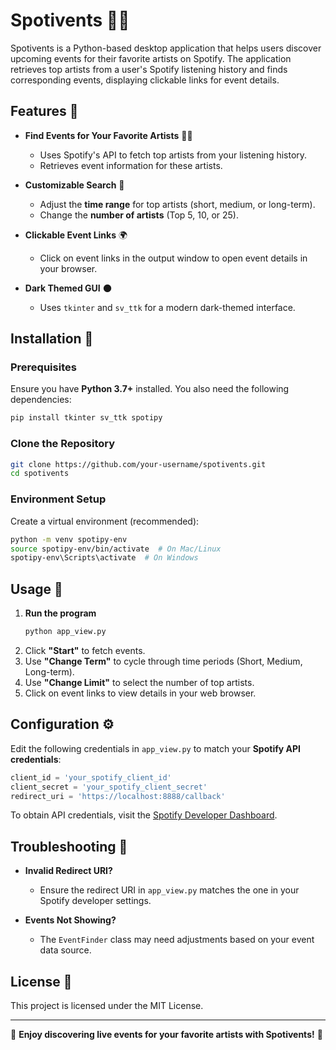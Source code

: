 # Spotivents 🎵📅

Spotivents is a Python-based desktop application that helps users discover upcoming events for their favorite artists on Spotify. The application retrieves top artists from a user's Spotify listening history and finds corresponding events, displaying clickable links for event details.

## Features 🚀
- **Find Events for Your Favorite Artists** 🎤🎫  
  - Uses Spotify's API to fetch top artists from your listening history.
  - Retrieves event information for these artists.
  
- **Customizable Search** 🔄  
  - Adjust the **time range** for top artists (short, medium, or long-term).
  - Change the **number of artists** (Top 5, 10, or 25).

- **Clickable Event Links** 🌍  
  - Click on event links in the output window to open event details in your browser.

- **Dark Themed GUI** 🌑  
  - Uses `tkinter` and `sv_ttk` for a modern dark-themed interface.

## Installation 📝
### Prerequisites
Ensure you have **Python 3.7+** installed. You also need the following dependencies:

```sh
pip install tkinter sv_ttk spotipy
```

### Clone the Repository
```sh
git clone https://github.com/your-username/spotivents.git
cd spotivents
```

### Environment Setup
Create a virtual environment (recommended):
```sh
python -m venv spotipy-env
source spotipy-env/bin/activate  # On Mac/Linux
spotipy-env\Scripts\activate  # On Windows
```

## Usage 🎯
1. **Run the program**  
   ```sh
   python app_view.py
   ```
2. Click **"Start"** to fetch events.
3. Use **"Change Term"** to cycle through time periods (Short, Medium, Long-term).
4. Use **"Change Limit"** to select the number of top artists.
5. Click on event links to view details in your web browser.

## Configuration ⚙️
Edit the following credentials in `app_view.py` to match your **Spotify API credentials**:

```python
client_id = 'your_spotify_client_id'
client_secret = 'your_spotify_client_secret'
redirect_uri = 'https://localhost:8888/callback'
```

To obtain API credentials, visit the [Spotify Developer Dashboard](https://developer.spotify.com/dashboard/applications).

## Troubleshooting 🔧
- **Invalid Redirect URI?**  
  - Ensure the redirect URI in `app_view.py` matches the one in your Spotify developer settings.
  
- **Events Not Showing?**  
  - The `EventFinder` class may need adjustments based on your event data source.

## License 📝
This project is licensed under the MIT License.

---

🎵 **Enjoy discovering live events for your favorite artists with Spotivents!** 🎫